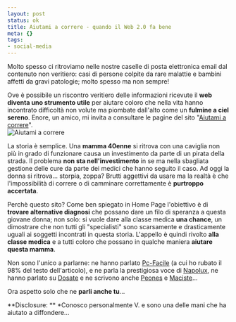 ```yaml
--- 
layout: post
status: ok
title: Aiutami a correre - quando il Web 2.0 fa bene
meta: {}
tags: 
- social-media
---
```

Molto spesso ci ritroviamo nelle nostre caselle di posta elettronica email dal contenuto non veritiero: casi di persone colpite da rare malattie e bambini affetti da gravi patologie; molto spesso ma non sempre!  
  
Ove è possibile un riscontro veritiero delle informazioni ricevute il **web diventa uno strumento utile** per aiutare coloro che nella vita hanno incontrato difficoltà non volute ma piombate dall'alto come un **fulmine a ciel sereno**.
Enore, un amico, mi invita a consultare le pagine del sito "[Aiutami a correre](http://help.visitaortopedica.com)".  
![Aiutami a correre](http://www.lastknight.com/download/20070915.jpg)  
  
La storia è semplice. Una **mamma 40enne** si ritrova con una caviglia non più in grado di funzionare causa un investimento da parte di un pirata della strada. Il problema **non sta nell'investimento** in se ma nella sbagliata gestione delle cure da parte dei medici che hanno seguito il caso. Ad oggi la donna si ritrova... storpia, zoppa? Brutti aggettivi da usare ma la realtà è che l'impossibilità di correre o di camminare correttamente è **purtroppo accertata**.  
  
Perchè questo sito? Come ben spiegato in Home Page l'obiettivo è di **trovare alternative diagnosi** che possano dare un filo di speranza a questa giovane donna; non solo: si vuole dare alla classe medica **una chance**, un dimostrare che non tutti gli "specialisti" sono scarsamente e drasticamente uguali ai soggetti incontrati in questa storia. L'appello è quindi rivolto **alla classe medica** e a tutti coloro che possano in qualche maniera **aiutare questa mamma**.  
  
Non sono l'unico a parlarne: ne hanno parlato [Pc-Facile](http://www.pc-facile.com/news/aiutami_correre_quando_web_fa_bene/52213.htm) (a cui ho rubato il 98% del testo dell'articolo), e ne parla la prestigiosa voce di [Napolux](http://www.napolux.com/tag/aiutami-a-correre/), ne hanno parlato  su [Dosate](http://www.dosate.it/node/806) e ne scrivono anche [Peones](http://peones.wordpress.com/2007/09/05/aiutami-a-correre/) e [Maciste](http://www.maciste.it/pagine/commiuniti/blog_utenti.php?idto=1015367)...  
  
Ora aspetto solo che ne **parli anche tu**...  
  
**Disclosure: ** *Conosco personalmente V. e sono una delle mani che ha aiutato a diffondere... 
